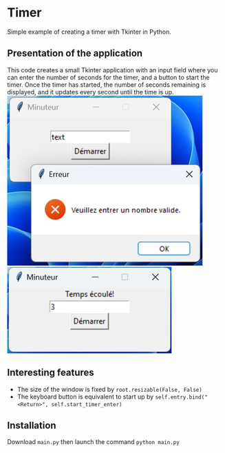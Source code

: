 # Timer

Simple example of creating a timer with Tkinter in Python.

## Presentation of the application

This code creates a small Tkinter application with an input field where you can enter the number of seconds for the timer, and a button to start the timer. Once the timer has started, the number of seconds remaining is displayed, and it updates every second until the time is up.
![Screenshot of the error page.](/test_img/error.png)
![Screenshot of the timer ending.](/test_img/ok.png)

## Interesting features

 - The size of the window is fixed by `root.resizable(False, False)`
 - The keyboard <enter> button is equivalent to start up by `self.entry.bind("<Return>", self.start_timer_enter)`

## Installation

Download `main.py` then launch the command `python main.py`